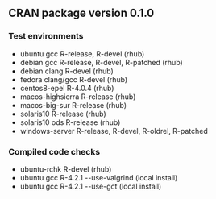 ## CRAN package version 0.1.0

### Test environments

* ubuntu gcc R-release, R-devel (rhub)
* debian gcc R-release, R-devel, R-patched (rhub)
* debian clang R-devel (rhub)
* fedora clang/gcc R-devel (rhub)
* centos8-epel R-4.0.4 (rhub)
* macos-highsierra R-release (rhub)
* macos-big-sur R-release (rhub)
* solaris10 R-release (rhub)
* solaris10 ods R-release (rhub)
* windows-server R-release, R-devel, R-oldrel, R-patched

### Compiled code checks

* ubuntu-rchk R-devel (rhub)
* ubuntu gcc R-4.2.1 --use-valgrind (local install)
* ubuntu gcc R-4.2.1 --use-gct (local install)
